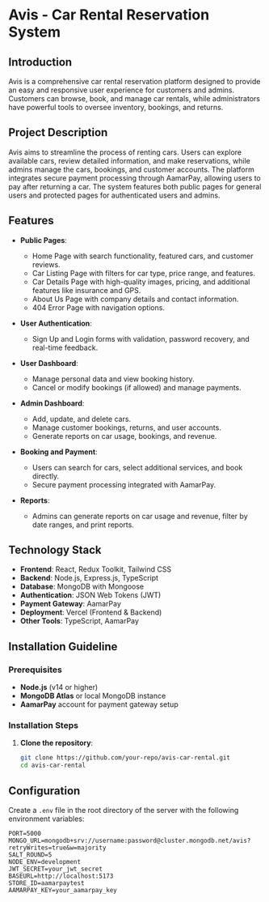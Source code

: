 # Avis - Car Rental Reservation System

## Introduction
Avis is a comprehensive car rental reservation platform designed to provide an easy and responsive user experience for customers and admins. Customers can browse, book, and manage car rentals, while administrators have powerful tools to oversee inventory, bookings, and returns.

## Project Description
Avis aims to streamline the process of renting cars. Users can explore available cars, review detailed information, and make reservations, while admins manage the cars, bookings, and customer accounts. The platform integrates secure payment processing through AamarPay, allowing users to pay after returning a car. The system features both public pages for general users and protected pages for authenticated users and admins.

## Features
- **Public Pages**:
  - Home Page with search functionality, featured cars, and customer reviews.
  - Car Listing Page with filters for car type, price range, and features.
  - Car Details Page with high-quality images, pricing, and additional features like insurance and GPS.
  - About Us Page with company details and contact information.
  - 404 Error Page with navigation options.

- **User Authentication**:
  - Sign Up and Login forms with validation, password recovery, and real-time feedback.

- **User Dashboard**:
  - Manage personal data and view booking history.
  - Cancel or modify bookings (if allowed) and manage payments.

- **Admin Dashboard**:
  - Add, update, and delete cars.
  - Manage customer bookings, returns, and user accounts.
  - Generate reports on car usage, bookings, and revenue.

- **Booking and Payment**:
  - Users can search for cars, select additional services, and book directly.
  - Secure payment processing integrated with AamarPay.

- **Reports**:
  - Admins can generate reports on car usage and revenue, filter by date ranges, and print reports.

## Technology Stack
- **Frontend**: React, Redux Toolkit, Tailwind CSS
- **Backend**: Node.js, Express.js, TypeScript
- **Database**: MongoDB with Mongoose
- **Authentication**: JSON Web Tokens (JWT)
- **Payment Gateway**: AamarPay
- **Deployment**: Vercel (Frontend & Backend)
- **Other Tools**: TypeScript, AamarPay

## Installation Guideline

### Prerequisites
- **Node.js** (v14 or higher)
- **MongoDB Atlas** or local MongoDB instance
- **AamarPay** account for payment gateway setup

### Installation Steps

1. **Clone the repository**:
   ```bash
   git clone https://github.com/your-repo/avis-car-rental.git
   cd avis-car-rental


## Configuration

Create a `.env` file in the root directory of the server with the following environment variables:

```env
PORT=5000
MONGO_URL=mongodb+srv://username:password@cluster.mongodb.net/avis?retryWrites=true&w=majority
SALT_ROUND=5
NODE_ENV=development
JWT_SECRET=your_jwt_secret
BASEURL=http://localhost:5173
STORE_ID=aamarpaytest
AAMARPAY_KEY=your_aamarpay_key
